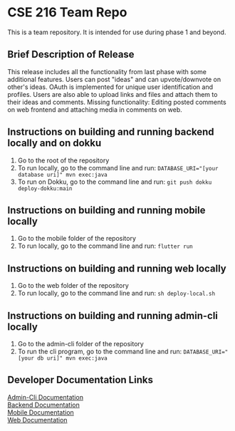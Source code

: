 # CSE 216 Team Repo
This is a team repository.  It is intended for use during phase 1 and beyond.

## Brief Description of Release
This release includes all the functionality from last phase with some additional features. Users can post "ideas" and can upvote/downvote on other's ideas. OAuth is 
implemented for unique user identification and profiles. Users are also able to upload links and files and attach them to their ideas and comments.
Missing functionality: Editing posted comments on web frontend and attaching media in comments on web.

## Instructions on building and running backend locally and on dokku
1. Go to the root of the repository
2. To run locally, go to the command line and run:
```DATABASE_URI="[your database uri]" mvn exec:java```
3. To run on Dokku, go to the command line and run:
```git push dokku deploy-dokku:main```
## Instructions on building and running mobile locally
1. Go to the mobile folder of the repository
2. To run locally, go to the command line and run:
```flutter run```
## Instructions on building and running web locally
1. Go to the web folder of the repository
2. To run locally, go to the command line and run:
```sh deploy-local.sh```
## Instructions on building and running admin-cli locally
1. Go to the admin-cli folder of the repository
2. To run the cli program, go to the command line and run:
```DATABASE_URI="[your db uri]" mvn exec:java```

## Developer Documentation Links
[Admin-Cli Documentation](admin-cli/javadoc/)  
[Backend Documentation](backend/docs/)  
[Mobile Documentation](mobile/flutter/the_buzz/documentation/api/)  
[Web Documentation](web/docs/)  
